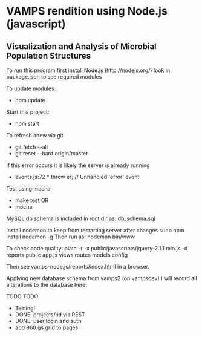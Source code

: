 VAMPS rendition using Node.js (javascript)
=========
Visualization and Analysis of Microbial Population Structures
-----------------

To run this program first install Node.js (http://nodejs.org/)
look in package.json to see required modules

To update modules:
  * npm update

Start this project:
  * npm start

To refresh anew via git
  * git fetch --all
  * git reset --hard origin/master

If this error occurs it is likely
the server is already running
  * events.js:72
        * throw er; // Unhandled 'error' event

Test using mocha
  * make test
  OR
  * mocha

MySQL db schema is included in root dir as: db_schema.sql

Install nodemon to keep from restarting server after changes
sudo npm install nodemon -g
Then run as: nodemon bin/www

To check code quality:
plato -r -x public/javascripts/jquery-2.1.1.min.js -d reports public app.js views routes models config 

Then see vamps-node.js/reports/index.html in a browser.

Applying new database schema from vamps2 (on vampsdev)
  I will record all alterations to the database here:

  
TODO TODO
  * Testing!
  * DONE:   projects/:id via REST
  * DONE:   user login and auth
  * add 960.gs grid to pages



